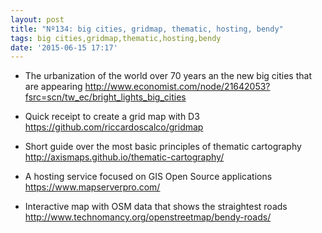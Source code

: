 ```yaml
---
layout: post
title: "Nº134: big cities, gridmap, thematic, hosting, bendy"
tags: big cities,gridmap,thematic,hosting,bendy
date: '2015-06-15 17:17'
---
```


* The urbanization of the world over 70 years an the new big cities that are appearing
  http://www.economist.com/node/21642053?fsrc=scn/tw_ec/bright_lights_big_cities

* Quick receipt to create a grid map with D3
  https://github.com/riccardoscalco/gridmap

* Short guide over the most basic principles of thematic cartography
  http://axismaps.github.io/thematic-cartography/

* A hosting service focused on GIS Open Source applications
  https://www.mapserverpro.com/

* Interactive map with OSM data that shows the straightest roads
  http://www.technomancy.org/openstreetmap/bendy-roads/

